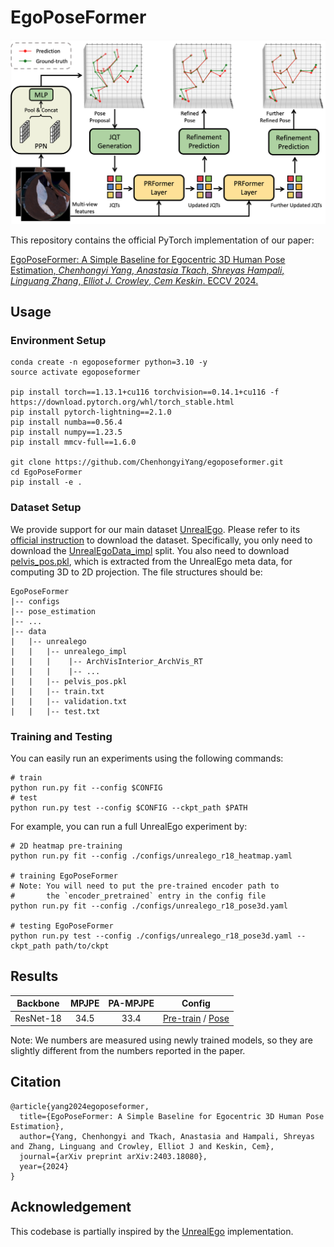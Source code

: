 # EgoPoseFormer
<p align="center">
<img src="assets/network.png" style="width:960px;"/>
</p>

This repository contains the official PyTorch implementation of our paper:

[EgoPoseFormer: A Simple Baseline for Egocentric 3D Human Pose Estimation, *Chenhongyi Yang*, *Anastasia Tkach*, *Shreyas Hampali*, *Linguang Zhang*, *Elliot J. Crowley*, *Cem Keskin*. ECCV 2024.](https://arxiv.org/pdf/2403.18080)


## Usage

### Environment Setup
```shell
conda create -n egoposeformer python=3.10 -y
source activate egoposeformer

pip install torch==1.13.1+cu116 torchvision==0.14.1+cu116 -f https://download.pytorch.org/whl/torch_stable.html
pip install pytorch-lightning==2.1.0 
pip install numba==0.56.4
pip install numpy==1.23.5
pip install mmcv-full==1.6.0

git clone https://github.com/ChenhongyiYang/egoposeformer.git
cd EgoPoseFormer
pip install -e .
```

### Dataset Setup
We provide support for our main dataset [UnrealEgo](https://github.com/hiroyasuakada/UnrealEgo). Please refer to its [official instruction](https://4dqv.mpi-inf.mpg.de/UnrealEgo/) to download the dataset. Specifically, you only need to download the [UnrealEgoData_impl](https://drive.google.com/drive/folders/12SIG2yxQpRVwgY5ZPo-8AAn5L8n84XMc) split. You also need to download [pelvis_pos.pkl](https://drive.google.com/file/d/11ADVL-DxWYGnLy0V9ogBT1RGkqe4CRCn/view?usp=sharing), which is extracted from the UnrealEgo meta data, for computing 3D to 2D projection.  The file structures should be:
```
EgoPoseFormer
|-- configs
|-- pose_estimation
|-- ...
|-- data
|   |-- unrealego
|   |   |-- unrealego_impl
|   |   |    |-- ArchVisInterior_ArchVis_RT
|   |   |    |-- ...
|   |   |-- pelvis_pos.pkl
|   |   |-- train.txt
|   |   |-- validation.txt
|   |   |-- test.txt  
```

### Training and Testing
You can easily run an experiments using the following commands:
```shell
# train
python run.py fit --config $CONFIG
# test
python run.py test --config $CONFIG --ckpt_path $PATH
```
For example, you can run a full UnrealEgo experiment by:
```shell
# 2D heatmap pre-training
python run.py fit --config ./configs/unrealego_r18_heatmap.yaml

# training EgoPoseFormer
# Note: You will need to put the pre-trained encoder path to 
#       the `encoder_pretrained` entry in the config file
python run.py fit --config ./configs/unrealego_r18_pose3d.yaml

# testing EgoPoseFormer
python run.py test --config ./configs/unrealego_r18_pose3d.yaml --ckpt_path path/to/ckpt
```

## Results
| Backbone  | MPJPE | PA-MPJPE |                                                                                         Config                                                                                          |
|:---------:|:-----:|:--------:|:---------------------------------------------------------------------------------------------------------------------------------------------------------------------------------------:|
| ResNet-18 | 34.5  |   33.4   | [Pre-train](https://github.com/ChenhongyiYang/egoposeformer/blob/main/configs/unrealego_r18_heatmap.yaml) /  [Pose](https://github.com/ChenhongyiYang/egoposeformer/blob/main/configs/unrealego_r18_pose3d.yaml) |

Note: We numbers are measured using newly trained models, so they are slightly different from the numbers reported in the paper.

## Citation

```
@article{yang2024egoposeformer,
  title={EgoPoseFormer: A Simple Baseline for Egocentric 3D Human Pose Estimation},
  author={Yang, Chenhongyi and Tkach, Anastasia and Hampali, Shreyas and Zhang, Linguang and Crowley, Elliot J and Keskin, Cem},
  journal={arXiv preprint arXiv:2403.18080},
  year={2024}
}
```

## Acknowledgement
This codebase is partially inspired by the [UnrealEgo](https://github.com/hiroyasuakada/UnrealEgo) implementation. 
